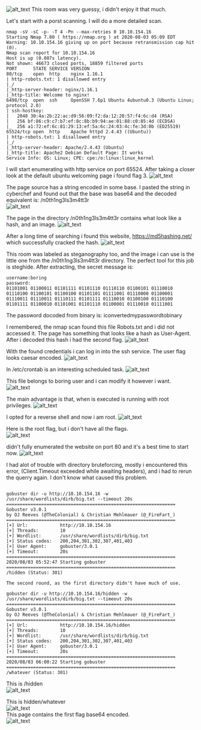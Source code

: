 
![alt_text](https://github.com/Alex-Stinga/TryHackMe/blob/master/ctf_like/Easy_peasy/images/46-1.png)
This room was very guessy, i didn't enjoy it that much.

Let's start with a porst scanning. I will do a more detailed scan.

```text
nmap -sV -sC -p- -T 4 -Pn --max-retries 0 10.10.154.16
Starting Nmap 7.80 ( https://nmap.org ) at 2020-08-03 05:09 EDT
Warning: 10.10.154.16 giving up on port because retransmission cap hit (0).
Nmap scan report for 10.10.154.16
Host is up (0.087s latency).
Not shown: 46673 closed ports, 18859 filtered ports
PORT      STATE SERVICE VERSION
80/tcp    open  http    nginx 1.16.1
| http-robots.txt: 1 disallowed entry 
|_/
|_http-server-header: nginx/1.16.1
|_http-title: Welcome to nginx!
6498/tcp  open  ssh     OpenSSH 7.6p1 Ubuntu 4ubuntu0.3 (Ubuntu Linux; protocol 2.0)
| ssh-hostkey: 
|   2048 30:4a:2b:22:ac:d9:56:09:f2:da:12:20:57:f4:6c:d4 (RSA)
|   256 bf:86:c9:c7:b7:ef:8c:8b:b9:94:ae:01:88:c0:85:4d (ECDSA)
|_  256 a1:72:ef:6c:81:29:13:ef:5a:6c:24:03:4c:fe:3d:0b (ED25519)
65524/tcp open  http    Apache httpd 2.4.43 ((Ubuntu))
| http-robots.txt: 1 disallowed entry 
|_/
|_http-server-header: Apache/2.4.43 (Ubuntu)
|_http-title: Apache2 Debian Default Page: It works
Service Info: OS: Linux; CPE: cpe:/o:linux:linux_kernel
```
I will start enumerating with http service on port 65524.
After taking a closer look at the default ubuntu welcoming page i found flag 3.
![alt_text](https://github.com/Alex-Stinga/TryHackMe/blob/master/ctf_like/Easy_peasy/images/46-2.png)

The page source has a string encoded in some base. I pasted the string in cyberchef and found out that the base was base64 and the decoded equivalent is:  /n0th1ng3ls3m4tt3r  
![alt_text](https://github.com/Alex-Stinga/TryHackMe/blob/master/ctf_like/Easy_peasy/images/46-3.png)

The page in the directory /n0th1ng3ls3m4tt3r contains what look like a hash, and an image.
![alt_text](https://github.com/Alex-Stinga/TryHackMe/blob/master/ctf_like/Easy_peasy/images/46-4.png)

After a long time of searching i found this website, https://md5hashing.net/  which successfully cracked the hash. 
![alt_text](https://github.com/Alex-Stinga/TryHackMe/blob/master/ctf_like/Easy_peasy/images/46-5.png)

This room was labeled as steganography too, and the image i can use is the little one from the /n0th1ng3ls3m4tt3r directory. The perfect tool for this job is steghide.
After extracting, the secret message is:

```text
username:boring
password:
01101001 01100011 01101111 01101110 01110110 01100101 01110010 01110100 01100101 01100100 01101101 01111001 01110000 01100001 01110011 01110011 01110111 01101111 01110010 01100100 01110100 01101111 01100010 01101001 01101110 01100001 01110010 01111001
```

The password docoded from binary is: iconvertedmypasswordtobinary

I remembered, the nmap scan found this file Robots.txt and i did not accessed it. The page has something that looks like a hash as User-Agent. After i decoded this hash i had the second flag.
![alt_text](https://github.com/Alex-Stinga/TryHackMe/blob/master/ctf_like/Easy_peasy/images/46-6.png)

With the found credentials i can log in into the ssh service. The user flag looks caesar encoded.
![alt_text](https://github.com/Alex-Stinga/TryHackMe/blob/master/ctf_like/Easy_peasy/images/46-7.png)

In /etc/crontab is an interesting scheduled task.
![alt_text](https://github.com/Alex-Stinga/TryHackMe/blob/master/ctf_like/Easy_peasy/images/46-8.png)

This file belongs to boring user and i can modify it however i want.
![alt_text](https://github.com/Alex-Stinga/TryHackMe/blob/master/ctf_like/Easy_peasy/images/46-9.png)

The main advantage is that, when is executed is running with root privileges.
![alt_text](https://github.com/Alex-Stinga/TryHackMe/blob/master/ctf_like/Easy_peasy/images/46-10.png)

I opted for a reverse shell and now i am root.
![alt_text](https://github.com/Alex-Stinga/TryHackMe/blob/master/ctf_like/Easy_peasy/images/46-11.png)

Here is the root flag, but i don't have all the flags.  
![alt_text](https://github.com/Alex-Stinga/TryHackMe/blob/master/ctf_like/Easy_peasy/images/46-12.png)

didn't fully enumerated the website on port 80 and it's a best time to start now.
![alt_text](https://github.com/Alex-Stinga/TryHackMe/blob/master/ctf_like/Easy_peasy/images/46-13.png)

I had alot of trouble with directory bruteforcing, mostly i encountered this error, (Client.Timeout exceeded while awaiting headers), and i had to rerun the querry again. I don't know what caused this problem.  


```text

gobuster dir -u http://10.10.154.16 -w /usr/share/wordlists/dirb/big.txt --timeout 20s 
===============================================================
Gobuster v3.0.1
by OJ Reeves (@TheColonial) & Christian Mehlmauer (@_FireFart_)
===============================================================
[+] Url:            http://10.10.154.16
[+] Threads:        10
[+] Wordlist:       /usr/share/wordlists/dirb/big.txt
[+] Status codes:   200,204,301,302,307,401,403
[+] User Agent:     gobuster/3.0.1
[+] Timeout:        20s
===============================================================
2020/08/03 05:52:47 Starting gobuster
===============================================================
/hidden (Status: 301)

The second round, as the first directory didn't have much of use.

gobuster dir -u http://10.10.154.16/hidden -w /usr/share/wordlists/dirb/big.txt --timeout 20s 
===============================================================
Gobuster v3.0.1
by OJ Reeves (@TheColonial) & Christian Mehlmauer (@_FireFart_)
===============================================================
[+] Url:            http://10.10.154.16/hidden
[+] Threads:        10
[+] Wordlist:       /usr/share/wordlists/dirb/big.txt
[+] Status codes:   200,204,301,302,307,401,403
[+] User Agent:     gobuster/3.0.1
[+] Timeout:        20s
===============================================================
2020/08/03 06:00:22 Starting gobuster
===============================================================
/whatever (Status: 301)
```

This is /hidden  
![alt_text](https://github.com/Alex-Stinga/TryHackMe/blob/master/ctf_like/Easy_peasy/images/46-14.png)

This is hidden/whatever  
![alt_text](https://github.com/Alex-Stinga/TryHackMe/blob/master/ctf_like/Easy_peasy/images/46-15.png)  
This page contains the first flag base64 encoded.   
![alt_text](https://github.com/Alex-Stinga/TryHackMe/blob/master/ctf_like/Easy_peasy/images/46-16.png)
